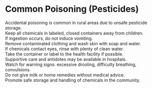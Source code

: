 # Common Poisoning (Pesticides)
Accidental poisoning is common in rural areas due to unsafe pesticide storage.  
Keep all chemicals in labeled, closed containers away from children.  
If ingestion occurs, do not induce vomiting.  
Remove contaminated clothing and wash skin with soap and water.  
If chemicals contact eyes, rinse with plenty of clean water.  
Take the container or label to the health facility if possible.  
Supportive care and antidotes may be available in hospitals.  
Watch for warning signs: excessive drooling, difficulty breathing, convulsions.  
Do not give milk or home remedies without medical advice.  
Promote safe storage and handling of chemicals in the community.
